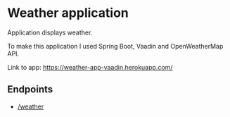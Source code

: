 # Weather application

Application displays weather.

To make this application I used Spring Boot, Vaadin and OpenWeatherMap API.

Link to app: https://weather-app-vaadin.herokuapp.com/

## Endpoints

* [/weather](https://weather-app-vaadin.herokuapp.com/weather)
